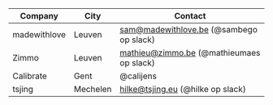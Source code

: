 | Company | City | Contact |
| --- | --- | --- |
| madewithlove | Leuven | sam@madewithlove.be (@sambego op slack) |
| Zimmo | Leuven | mathieu@zimmo.be (@mathieumaes op slack) |
| Calibrate | Gent | @calijens |
| tsjing | Mechelen | hilke@tsjing.eu (@hilke op slack) |
